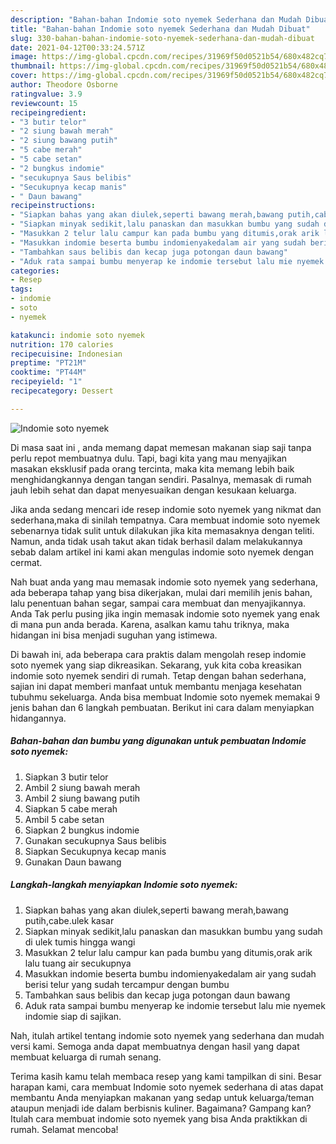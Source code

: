 ```yaml
---
description: "Bahan-bahan Indomie soto nyemek Sederhana dan Mudah Dibuat"
title: "Bahan-bahan Indomie soto nyemek Sederhana dan Mudah Dibuat"
slug: 330-bahan-bahan-indomie-soto-nyemek-sederhana-dan-mudah-dibuat
date: 2021-04-12T00:33:24.571Z
image: https://img-global.cpcdn.com/recipes/31969f50d0521b54/680x482cq70/indomie-soto-nyemek-foto-resep-utama.jpg
thumbnail: https://img-global.cpcdn.com/recipes/31969f50d0521b54/680x482cq70/indomie-soto-nyemek-foto-resep-utama.jpg
cover: https://img-global.cpcdn.com/recipes/31969f50d0521b54/680x482cq70/indomie-soto-nyemek-foto-resep-utama.jpg
author: Theodore Osborne
ratingvalue: 3.9
reviewcount: 15
recipeingredient:
- "3 butir telor"
- "2 siung bawah merah"
- "2 siung bawang putih"
- "5 cabe merah"
- "5 cabe setan"
- "2 bungkus indomie"
- "secukupnya Saus belibis"
- "Secukupnya kecap manis"
- " Daun bawang"
recipeinstructions:
- "Siapkan bahas yang akan diulek,seperti bawang merah,bawang putih,cabe.ulek kasar"
- "Siapkan minyak sedikit,lalu panaskan dan masukkan bumbu yang sudah di ulek tumis hingga wangi"
- "Masukkan 2 telur lalu campur kan pada bumbu yang ditumis,orak arik lalu tuang air secukupnya"
- "Masukkan indomie beserta bumbu indomienyakedalam air yang sudah berisi telur yang sudah tercampur dengan bumbu"
- "Tambahkan saus belibis dan kecap juga potongan daun bawang"
- "Aduk rata sampai bumbu menyerap ke indomie tersebut lalu mie nyemek indomie siap di sajikan."
categories:
- Resep
tags:
- indomie
- soto
- nyemek

katakunci: indomie soto nyemek 
nutrition: 170 calories
recipecuisine: Indonesian
preptime: "PT21M"
cooktime: "PT44M"
recipeyield: "1"
recipecategory: Dessert

---
```



![Indomie soto nyemek](https://img-global.cpcdn.com/recipes/31969f50d0521b54/680x482cq70/indomie-soto-nyemek-foto-resep-utama.jpg)

Di masa  saat ini , anda memang dapat memesan makanan siap saji tanpa perlu repot membuatnya dulu. Tapi, bagi kita yang mau menyajikan masakan eksklusif pada orang tercinta, maka kita memang lebih baik menghidangkannya dengan tangan sendiri. Pasalnya, memasak di rumah jauh lebih sehat dan dapat menyesuaikan dengan kesukaan keluarga.

Jika anda sedang mencari ide resep indomie soto nyemek yang nikmat dan sederhana,maka di sinilah tempatnya. Cara membuat indomie soto nyemek  sebenarnya tidak sulit untuk dilakukan jika kita memasaknya dengan teliti. Namun, anda tidak usah takut akan tidak berhasil dalam melakukannya 
sebab dalam artikel ini kami akan mengulas indomie soto nyemek dengan cermat.  



Nah buat anda yang mau memasak indomie soto nyemek yang sederhana, ada beberapa tahap yang bisa dikerjakan, mulai dari memilih jenis bahan, lalu penentuan bahan segar, sampai cara membuat dan menyajikannya. Anda Tak perlu pusing jika ingin memasak indomie soto nyemek yang enak di mana pun anda berada. Karena, asalkan kamu  tahu triknya, maka hidangan ini bisa menjadi suguhan yang istimewa.

Di bawah ini, ada beberapa cara praktis  dalam mengolah resep indomie soto nyemek yang siap dikreasikan. Sekarang, yuk kita coba kreasikan indomie soto nyemek sendiri di rumah. Tetap dengan bahan sederhana, sajian ini dapat memberi manfaat untuk membantu menjaga kesehatan tubuhmu sekeluarga. Anda bisa membuat Indomie soto nyemek memakai 9 jenis bahan dan 6 langkah pembuatan. Berikut ini cara dalam menyiapkan hidangannya.

<!--inarticleads1-->

##### Bahan-bahan dan bumbu yang digunakan untuk pembuatan Indomie soto nyemek:

1. Siapkan 3 butir telor
1. Ambil 2 siung bawah merah
1. Ambil 2 siung bawang putih
1. Siapkan 5 cabe merah
1. Ambil 5 cabe setan
1. Siapkan 2 bungkus indomie
1. Gunakan secukupnya Saus belibis
1. Siapkan Secukupnya kecap manis
1. Gunakan  Daun bawang




<!--inarticleads2-->

##### Langkah-langkah menyiapkan Indomie soto nyemek:

1. Siapkan bahas yang akan diulek,seperti bawang merah,bawang putih,cabe.ulek kasar
1. Siapkan minyak sedikit,lalu panaskan dan masukkan bumbu yang sudah di ulek tumis hingga wangi
1. Masukkan 2 telur lalu campur kan pada bumbu yang ditumis,orak arik lalu tuang air secukupnya
1. Masukkan indomie beserta bumbu indomienyakedalam air yang sudah berisi telur yang sudah tercampur dengan bumbu
1. Tambahkan saus belibis dan kecap juga potongan daun bawang
1. Aduk rata sampai bumbu menyerap ke indomie tersebut lalu mie nyemek indomie siap di sajikan.




Nah, itulah artikel tentang  indomie soto nyemek  yang sederhana dan mudah versi kami. Semoga anda dapat membuatnya dengan hasil yang dapat membuat keluarga di rumah senang. 

Terima kasih kamu telah membaca resep yang kami tampilkan di sini. Besar harapan kami, cara membuat  Indomie soto nyemek sederhana di atas dapat membantu Anda menyiapkan makanan yang sedap untuk keluarga/teman ataupun menjadi ide dalam berbisnis kuliner. Bagaimana? Gampang kan? Itulah cara membuat indomie soto nyemek yang bisa Anda praktikkan di rumah. Selamat mencoba!

